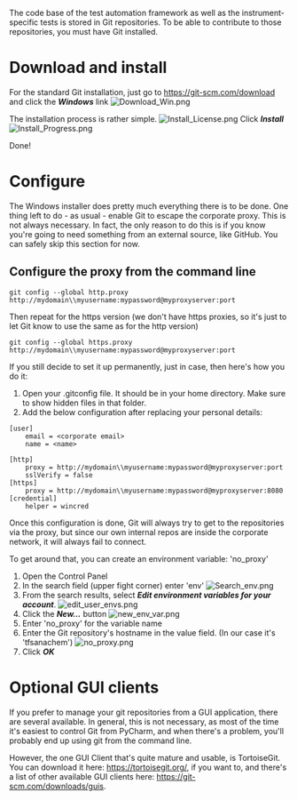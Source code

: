The code base of the test automation framework as well as the instrument-specific tests is stored in Git repositories. To be able to contribute to those repositories, you must have Git installed.

# Download and install
For the standard Git installation, just go to https://git-scm.com/download and click the _**Windows**_ link
![Download_Win.png](/.attachments/Download_Win-924b9ae1-bdda-43a2-b56a-55c2f4a7c95e.png)

The installation process is rather simple.
![Install_License.png](/.attachments/Install_License-72f77a78-daa3-4161-bcf4-aafc65df842d.png)
Click _**Install**_ 
![Install_Progress.png](/.attachments/Install_Progress-e1906e5b-3c3a-4cb8-87cc-a0fd587516cd.png)

Done!

# Configure
The Windows installer does pretty much everything there is to be done.
One thing left to do - as usual - enable Git to escape the corporate proxy. This is not always necessary. In fact, the only reason to do this is if you know you're going to need something from an external source, like GitHub. You can safely skip this section for now.

## Configure the proxy from the command line

```
git config --global http.proxy http://mydomain\\myusername:mypassword@myproxyserver:port
```
Then repeat for the https version (we don't have https proxies, so it's just to let Git know to use the same as for the http version)
```
git config --global https.proxy http://mydomain\\myusername:mypassword@myproxyserver:port
```
If you still decide to set it up permanently, just in case, then here's how you do it:
1. Open your .gitconfig file. It should be in your home directory. Make sure to show hidden files in that folder.
1. Add the below configuration after replacing your personal details:
```
[user]
	email = <corporate email>
	name = <name>

[http]
	proxy = http://mydomain\\myusername:mypassword@myproxyserver:port
	sslVerify = false
[https]
	proxy = http://mydomain\\myusername:mypassword@myproxyserver:8080
[credential]
	helper = wincred
```

Once this configuration is done, Git will always try to get to the repositories via the proxy, but since our own internal repos are inside the corporate network, it will always fail to connect.

To get around that, you can create an environment variable: 'no_proxy'
1. Open the Control Panel
1. In the search field (upper fight corner) enter 'env'
![Search_env.png](/.attachments/Search_env-db8d6b83-2c00-4da2-8d44-fa64e336be49.png)
1. From the search results, select  _**Edit environment variables for your account**_.
![edit_user_envs.png](/.attachments/edit_user_envs-3452083c-8e7d-4da5-b69b-acb230d0512f.png)
1. Click the _**New...**_ button
![new_env_var.png](/.attachments/new_env_var-aa4c1052-ba5b-4eb9-a30e-028c3e9484d7.png)
1. Enter 'no_proxy' for the variable name
1. Enter the Git repository's hostname in the value field. (In our case it's 'tfsanachem')
![no_proxy.png](/.attachments/no_proxy-53c8938f-ff4f-459d-ab35-3e23e4aedc7a.png)
1. Click _**OK**_


# Optional GUI clients
If you prefer to manage your git repositories from a GUI application, there are several available.
In general, this is not necessary, as most of the time it's easiest to control Git from PyCharm, and when there's a problem, you'll probably end up using git from the command line.

However, the one GUI Client that's quite mature and usable, is TortoiseGit. You can download it here: https://tortoisegit.org/, if you want to, and there's a list of other available GUI clients here: https://git-scm.com/downloads/guis.
